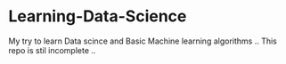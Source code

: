 # Learning-Data-Science
My try to learn Data scince and Basic Machine learning algorithms .. This repo is stil incomplete ..
